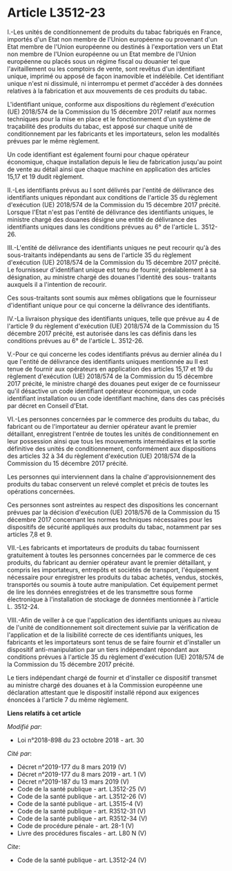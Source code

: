 # Article L3512-23

I.-Les unités de conditionnement de produits du tabac fabriqués en France, importés d'un Etat non membre de l'Union
européenne ou provenant d'un Etat membre de l'Union européenne ou destinés à l'exportation vers un Etat non membre de l'Union
européenne ou un Etat membre de l'Union européenne ou placés sous un régime fiscal ou douanier tel que l'avitaillement ou les
comptoirs de vente, sont revêtus d'un identifiant unique, imprimé ou apposé de façon inamovible et indélébile. Cet
identifiant unique n'est ni dissimulé, ni interrompu et permet d'accéder à des données relatives à la fabrication et aux
mouvements de ces produits du tabac. 

L'identifiant unique, conforme aux dispositions du règlement d'exécution (UE) 2018/574 de la Commission du 15 décembre 2017
relatif aux normes techniques pour la mise en place et le fonctionnement d'un système de traçabilité des produits du tabac,
est apposé sur chaque unité de conditionnement par les fabricants et les importateurs, selon les modalités prévues par le
même règlement. 

Un code identifiant est également fourni pour chaque opérateur économique, chaque installation depuis le lieu de fabrication
jusqu'au point de vente au détail ainsi que chaque machine en application des articles 15,17 et 19 dudit règlement. 

II.-Les identifiants prévus au I sont délivrés par l'entité de délivrance des identifiants uniques répondant aux conditions
de l'article 35 du règlement d'exécution (UE) 2018/574 de la Commission du 15 décembre 2017 précité. Lorsque l'Etat n'est pas
l'entité de délivrance des identifiants uniques, le ministre chargé des douanes désigne une entité de délivrance des
identifiants uniques dans les conditions prévues au 6° de l'article L. 3512-26. 

III.-L'entité de délivrance des identifiants uniques ne peut recourir qu'à des sous-traitants indépendants au sens de
l'article 35 du règlement d'exécution (UE) 2018/574 de la Commission du 15 décembre 2017 précité. Le fournisseur
d'identifiant unique est tenu de fournir, préalablement à sa désignation, au ministre chargé des douanes l'identité des sous-
traitants auxquels il a l'intention de recourir. 

Ces sous-traitants sont soumis aux mêmes obligations que le fournisseur d'identifiant unique pour ce qui concerne la
délivrance des identifiants. 

IV.-La livraison physique des identifiants uniques, telle que prévue au 4 de l'article 9 du règlement d'exécution (UE)
2018/574 de la Commission du 15 décembre 2017 précité, est autorisée dans les cas définis dans les conditions prévues au 6°
de l'article L. 3512-26. 

V.-Pour ce qui concerne les codes identifiants prévus au dernier alinéa du I que l'entité de délivrance des identifiants
uniques mentionnée au II est tenue de fournir aux opérateurs en application des articles 15,17 et 19 du règlement d'exécution
(UE) 2018/574 de la Commission du 15 décembre 2017 précité, le ministre chargé des douanes peut exiger de ce fournisseur
qu'il désactive un code identifiant opérateur économique, un code identifiant installation ou un code identifiant machine,
dans des cas précisés par décret en Conseil d'Etat. 

VI.-Les personnes concernées par le commerce des produits du tabac, du fabricant ou de l'importateur au dernier opérateur
avant le premier détaillant, enregistrent l'entrée de toutes les unités de conditionnement en leur possession ainsi que tous
les mouvements intermédiaires et la sortie définitive des unités de conditionnement, conformément aux dispositions des
articles 32 à 34 du règlement d'exécution (UE) 2018/574 de la Commission du 15 décembre 2017 précité. 

Les personnes qui interviennent dans la chaîne d'approvisionnement des produits du tabac conservent un relevé complet et
précis de toutes les opérations concernées. 

Ces personnes sont astreintes au respect des dispositions les concernant prévues par la décision d'exécution (UE) 2018/576 de
la Commission du 15 décembre 2017 concernant les normes techniques nécessaires pour les dispositifs de sécurité appliqués aux
produits du tabac, notamment par ses articles 7,8 et 9. 

VII.-Les fabricants et importateurs de produits du tabac fournissent gratuitement à toutes les personnes concernées par le
commerce de ces produits, du fabricant au dernier opérateur avant le premier détaillant, y compris les importateurs,
entrepôts et sociétés de transport, l'équipement nécessaire pour enregistrer les produits du tabac achetés, vendus, stockés,
transportés ou soumis à toute autre manipulation. Cet équipement permet de lire les données enregistrées et de les
transmettre sous forme électronique à l'installation de stockage de données mentionnée à l'article L. 3512-24. 

VIII.-Afin de veiller à ce que l'application des identifiants uniques au niveau de l'unité de conditionnement soit
directement suivie par la vérification de l'application et de la lisibilité correcte de ces identifiants uniques, les
fabricants et les importateurs sont tenus de se faire fournir et d'installer un dispositif anti-manipulation par un tiers
indépendant répondant aux conditions prévues à l'article 35 du règlement d'exécution (UE) 2018/574 de la Commission du 15
décembre 2017 précité. 

Le tiers indépendant chargé de fournir et d'installer ce dispositif transmet au ministre chargé des douanes et à la
Commission européenne une déclaration attestant que le dispositif installé répond aux exigences énoncées à l'article 7 du
même règlement.

**Liens relatifs à cet article**

_Modifié par_:

  - Loi n°2018-898 du 23 octobre 2018 - art. 30

_Cité par_:

  - Décret n°2019-177 du 8 mars 2019 (V)
  - Décret n°2019-177 du 8 mars 2019 - art. 1 (V)
  - Décret n°2019-187 du 13 mars 2019 (V)
  - Code de la santé publique - art. L3512-25 (V)
  - Code de la santé publique - art. L3512-26 (V)
  - Code de la santé publique - art. L3515-4 (V)
  - Code de la santé publique - art. R3512-31 (V)
  - Code de la santé publique - art. R3512-34 (V)
  - Code de procédure pénale - art. 28-1 (V)
  - Livre des procédures fiscales - art. L80 N (V)

_Cite_:

  - Code de la santé publique - art. L3512-24 (V)
